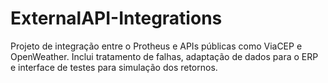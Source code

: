 # ExternalAPI-Integrations
Projeto de integração entre o Protheus e APIs públicas como ViaCEP e OpenWeather. Inclui tratamento de falhas, adaptação de dados para o ERP e interface de testes para simulação dos retornos.
